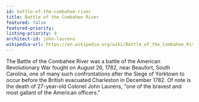 ```yaml
---
id: battle-of-the-combahee-river
title: Battle of the Combahee River
featured: false
featured-priority:
listing-priority: 4
architect-id: john-laurens
wikipedia-url: https://en.wikipedia.org/wiki/Battle_of_the_Combahee_River
---
```


The Battle of the Combahee River was a battle of the American Revolutionary War fought on August 26, 1782, near Beaufort, South Carolina, one of many such confrontations after the Siege of Yorktown to occur before the British evacuated Charleston in December 1782. Of note is the death of 27-year-old Colonel John Laurens, "one of the bravest and most gallant of the American officers."